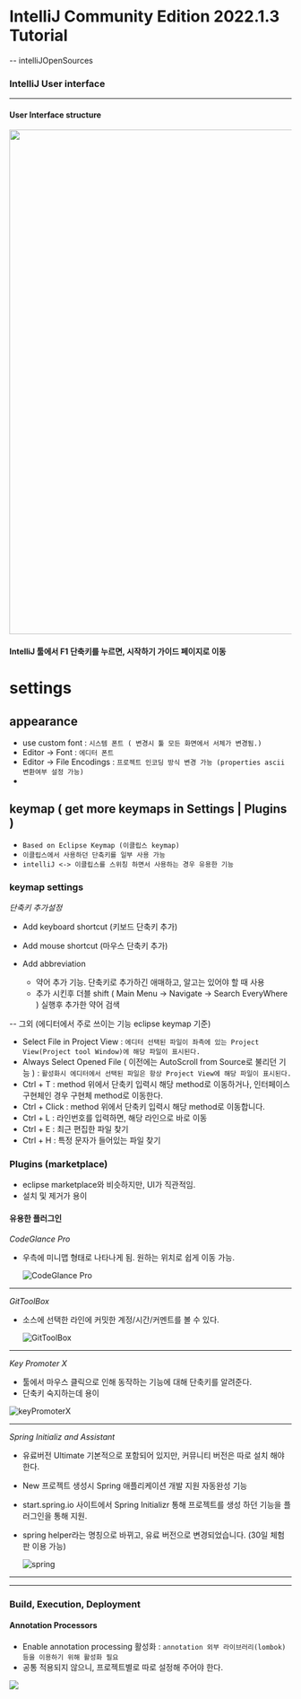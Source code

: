 # IntelliJ Community Edition 2022.1.3 Tutorial

-- intelliJOpenSources

### IntelliJ User interface

---

#### User Interface structure

<img width="900" src="https://resources.jetbrains.com/help/img/idea/2022.1/ij_mainWindow_default.png">

#### IntelliJ 툴에서 F1 단축키를 누르면, 시작하기 가이드 페이지로 이동

# settings

## appearance

* use custom font : ```시스템 폰트 ( 변경시 툴 모든 화면에서 서체가 변경됨.)```
* Editor -> Font : ```에디터 폰트 ```
* Editor -> File Encodings : ```프로젝트 인코딩 방식 변경 가능 (properties ascii 변환여부 설정 가능)```
*

## keymap ( get more keymaps in Settings | Plugins )

* ``Based on Eclipse Keymap (이클립스 keymap)``
* ``이클립스에서 사용하던 단축키를 일부 사용 가능``
* ``intelliJ <-> 이클립스를 스위칭 하면서 사용하는 경우 유용한 기능``

### keymap settings

*단축키 추가설정*

* Add keyboard shortcut (키보드 단축키 추가)
* Add mouse shortcut    (마우스 단축키 추가)
* Add abbreviation

  * 약어 추가 기능. 단축키로 추가하긴 애매하고, 알고는 있어야 할 때 사용
  * 추가 시킨후 더블 shift ( Main Menu -> Navigate -> Search EveryWhere ) 실행후 추가한 약어 검색

-- 그외 (에디터에서 주로 쓰이는 기능 eclipse keymap 기준)

* Select File in Project View : ``에디터 선택된 파일이 좌측에 있는 Project View(Project tool Window)에 해당 파일이 표시된다. ``
* Always Select Opened File ( 이전에는 AutoScroll from Source로 불리던 기능 ) :  ``활성화시 에디터에서 선택된 파일은 항상 Project View에 해당 파일이 표시된다.``
* Ctrl + T : method 위에서 단축키 입력시 해당 method로 이동하거나, 인터페이스 구현체인 경우 구현체 method로 이동한다.
* Ctrl + Click : method 위에서 단축키 입력시 해당 method로 이동합니다.
* Ctrl + L : 라인번호를 입력하면, 해당 라인으로 바로 이동
* Ctrl + E : 최근 편집한 파일 찾기
* Ctrl + H : 특정 문자가 들어있는 파일 찾기

### Plugins (marketplace)

* eclipse marketplace와 비슷하지만, UI가 직관적임.
* 설치 및 제거가 용이

#### 유용한 플러그인

*CodeGlance Pro*

* 우측에 미니맵 형태로 나타나게 됨. 원하는 위치로 쉽게 이동 가능.

  ![CodeGlance Pro](https://user-images.githubusercontent.com/51108248/181162792-1337e0bd-8235-49dd-a554-9da13279f5a4.PNG)

---

*GitToolBox*

* 소스에 선택한 라인에 커밋한 계정/시간/커멘트를 볼 수 있다.

  ![GitToolBox](https://user-images.githubusercontent.com/51108248/181162625-0df38b53-6ea6-4d70-a707-bd0838491813.PNG)

---

*Key Promoter X*

* 툴에서 마우스 클릭으로 인해 동작하는 기능에 대해 단축키를 알려준다.
* 단축키 숙지하는데 용이

![keyPromoterX](https://user-images.githubusercontent.com/51108248/181167429-e3631dee-ad72-4085-b7b3-0774dd7f1e6c.PNG)

---

*Spring Initializ and Assistant*

* 유료버전 Ultimate 기본적으로 포함되어 있지만, 커뮤니티 버전은 따로 설치 해야 한다.
* New 프로젝트 생성시 Spring 애플리케이션 개발 지원 자동완성 기능
* start.spring.io 사이트에서 Spring Initializr 통해 프로젝트를 생성 하던 기능을 플러그인을 통해 지원.
* spring helper라는 명칭으로 바뀌고, 유료 버전으로 변경되었습니다. (30일 체험판 이용 가능)

  ![spring](https://user-images.githubusercontent.com/51108248/181162087-f6c59678-3a64-4827-a102-bd14956cd2f5.PNG)

---

---

### Build, Execution, Deployment

#### Annotation Processors

* Enable annotation processing 활성화 : ``annotation 외부 라이브러리(lombok)등을 이용하기 위해 활성화 필요``
* 공통 적용되지 않으니, 프로젝트별로 따로 설정해 주어야 한다.

<img src="https://img.shields.io/badge/IntelliJ IDEA-000000?style=for-the-badge&logo=IntelliJ IDEA">

